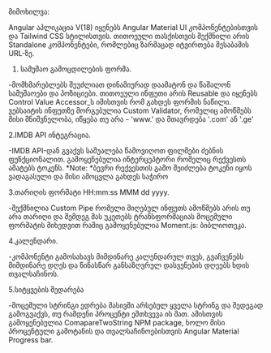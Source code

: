 მიმოხილვა: 

Angular აპლიკაცია V(18) იყენებს Angular Material UI კომპონენტებისთვის და Tailwind CSS სტილისთვის.
თითოეული თასქისთვის შექმნილი არის Standalone კომპონენტები, რომლებიც ზარმაცად იტვირთება შესაბამის URL-ზე. 


1. სამუშაო გამოცდილების ფორმა.

-მომხმარებლებს შეუძლიათ დინამიურად დაამატონ და წაშალონ სამუშაოები და პოზიციები.
თითოეული ინფუთი არის Reusable და იყენებს Control Value Accessor_ს იმისთვის რომ გახდეს ფორმის ნაწილი.
ვებსაიტის ინფუთზე მორგებულია Custom Validator, რომელიც ამოწმებს მისი მნიშვნელობა,
იწყება თუ არა - 'www.' და მთავრდება '.com' ან '.ge'


2.IMDB API ინტეგრაცია.

-IMDB API-დან გვაქვს საშუალება წამოვიღოთ ფილმები ძებნის ფუნქციონალით.
გამოყენებულია ინტერცეპტორი რომელიც რექვესთს ამატებს ტოკენს.
*Note: *ბევრი რექვესთის გამო შეიძლება ტოკენი იყოს ვადაგასული და მისი ამოცვლა გახდეს საჭირო


3.თარიღის ფორმატი  HH:mm:ss MMM dd yyyy.

-შექმნილია Custom Pipe რომელი მიღებულ ინფუთს ამოწმებს არის თუ არა თარიღი
და შემდეგ მას უკეთებს ტრანსფორმაციას მოცემული ფორმატის მიხედვით რაშიც გამოყენებულია
Moment.js: ბიბლიოთეკა.

4.კალენდარი.

-კომპონენტი გამოსახავს მიმდინარე კალენდარულ თვეს, გვაჩვენებს მიმდინარე დღეს
და წინასწარ განსაზღვრულ დასვენების დღეებს ხდის თვალსაჩინოს.

5.სიტყვების შედარება

-მოცემული სტრინგი ედრება მასივში არსებულ ყველა სტრინგ და შედეგად გამოგვაქვს,
თუ რამდენი პროცენტი ემთხვევა ის მათ. ამისთვის გამოყენებულია ComapareTwoString 
NPM package, ხოლო მისი პროცენტული გამოტანის და თვალსაჩინოებისთვის 
Angular Material Progress bar. 

